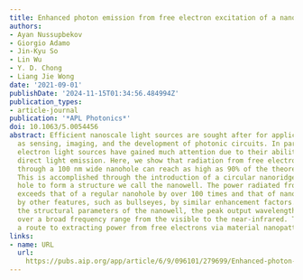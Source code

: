 ```yaml
---
title: Enhanced photon emission from free electron excitation of a nanowell
authors:
- Ayan Nussupbekov
- Giorgio Adamo
- Jin-Kyu So
- Lin Wu
- Y. D. Chong
- Liang Jie Wong
date: '2021-09-01'
publishDate: '2024-11-15T01:34:56.484994Z'
publication_types:
- article-journal
publication: '*APL Photonics*'
doi: 10.1063/5.0054456
abstract: Efficient nanoscale light sources are sought after for applications such
  as sensing, imaging, and the development of photonic circuits. In particular, free
  electron light sources have gained much attention due to their ability to tune and
  direct light emission. Here, we show that radiation from free electrons passing
  through a 100 nm wide nanohole can reach as high as 90% of the theoretical limit.
  This is accomplished through the introduction of a circular nanoridge around the
  hole to form a structure we call the nanowell. The power radiated from the nanowell
  exceeds that of a regular nanohole by over 100 times and that of nanoholes surrounded
  by other features, such as bullseyes, by similar enhancement factors. Upon varying
  the structural parameters of the nanowell, the peak output wavelength can be tuned
  over a broad frequency range from the visible to the near-infrared. This reveals
  a route to extracting power from free electrons via material nanopatterning.
links:
- name: URL
  url: 
    https://pubs.aip.org/app/article/6/9/096101/279699/Enhanced-photon-emission-from-free-electron
---
```

